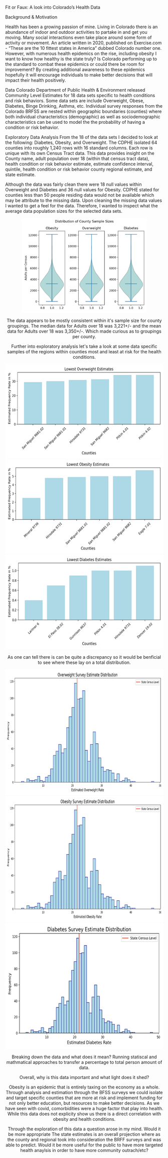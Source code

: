 Fit or Faux: A look into Colorado’s Health Data

Background & Motivation

Health has been a growing passion of mine. Living in Colorado there is an abundance of indoor and outdoor activities to partake in and get you moving. Many social interactions even take place around some form of activity or movement. An article written in 2020, published on Exercise.com - “These are the 10 fittest states in America” dubbed Colorado number one. However, with numerous health epidemics on the rise, including obesity I want to know how healthy is the state truly? Is Colorado performing up to the standard to combat these epidemics or could there be room for improvement? By creating additional awareness to these epidemics hopefully it will encourage individuals to make better decisions that will impact their health positively. 

Data
Colorado Department of Public Health & Environment released Community Level Estimates for 18 data sets specific to health conditions and risk behaviors. Some data sets are include Overweight, Obese, Diabetes, Binge Drinking, Asthma, etc. Individual survey responses from the Colorado BRFSS are nested within geographic boundaries (counties) where both individual characteristics (demographic) as well as sociodemographic characteristics can be used to model the the probability of having a condition or risk behavior. 


Exploratory Data Analysis
From the 18 of the data sets I decided to look at the following: Diabetes, Obesity, and Overweight. The CDPHE isolated 64 counties into roughly 1,240 rows with 16 standard columns. Each row is unique with its own Census Tract data. This data provides insight on the County name, adult population over 18 (within that census tract data), health condition or risk behavior estimate, estimate confidence interval, quintile, health condition or risk behavior county regional estimate, and state estimate. 


Although the data was fairly clean there were 18 null values within Overweight and Diabetes and 36 null values for Obesity. CDPHE stated for counties less than 50 people residing data would not be available which may be attribute to the missing data.
Upon cleaning the missing data values I wanted to get a feel for the data. Therefore, I wanted to inspect what the average data population sizes for the selected data sets. 

<div align="center">
<img src='images/adults.png' height='300'>



The data appears to be mostly consistent within it's sample size for county groupings.
The median data for Adults over 18 was 3,221+/- and the mean data for Adults over 18 was 3,350+/-. Which made curious as to groupings per county.

<groupings per county>

Further into exploratory analysis let's take a look at some data specific samples of the regions within counties most and least at risk for the health conditions.
<div align="center">
<img src="images/lowest_overweight_est.png" height='300'> 

<img src="images/lowest_obesity_est.png" height='300'> 


<img src='images/lowest_diabetes_est.png' height='300'>

As one can tell there is can be quite a discrepancy so it would be benficial to see where these lay on a total distribution.

<img src="images/overweight_hist.png" height='400'>

<img src="images/obesity_hist.png" height='400'>

<img src='images/Diabetes_hist.png' height='400'>




Breaking down the data and what does it mean?
Running statiscal and mathmatical approaches to transfer a percentage to total person amount of data. 

Overall, why is this data important and what light does it shed?

Obesity is an epidemic that is entirely taxing on the economy as a whole. Through analysis and estimation through the BFSS surveys we could isolate and target specific counties that are more at risk and implement funding for not only better education, but resources to make better decisions. 
As we have seen with covid, comorbidities were a huge factor that play into health. While this data does not explicity show us there is a direct correlation with obesity and health conditions. 

Through the exploration of this data a question arose in my mind. Would it be more appropriate The state estimates is an overall projection where as the county and regional took into consideration the BRFF surveys and was able to predict. Would it be more useful for the public to have more targeted health anaylsis in order to have more community outrach/etc?

